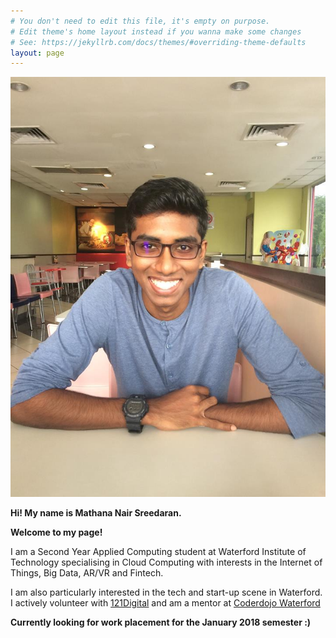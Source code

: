 ```yaml
---
# You don't need to edit this file, it's empty on purpose.
# Edit theme's home layout instead if you wanna make some changes
# See: https://jekyllrb.com/docs/themes/#overriding-theme-defaults
layout: page
---
```


![Picture](/images/my-photo.jpg)

**Hi! My name is Mathana Nair Sreedaran.**

**Welcome to my page!**

I am a Second Year Applied Computing student at Waterford Institute of Technology specialising in Cloud Computing with interests in the Internet of Things, Big Data, AR/VR and Fintech.

I am also particularly interested in the tech and start-up scene in Waterford. I actively volunteer with [121Digital](http://www.121digital.ie/) and am a mentor at [Coderdojo Waterford](https://coderdojo.com/)

**Currently looking for work placement for the January 2018 semester :)**
